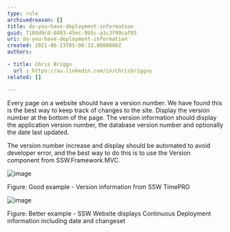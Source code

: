 ```yaml
---
type: rule
archivedreason: []
title: do-you-have-deployment-information
guid: 7184d9cd-0403-45ec-9b5c-a1c3f99caf03
uri: do-you-have-deployment-information
created: 2021-06-23T05:06:33.0000000Z
authors: 

- title: Chris Briggs
  url : https://au.linkedin.com/in/chrisbriggsy
related: []

---
```


<!--endintro-->

Every page on a website should have a version number. We have found this is the best way to keep track of changes to the site. Display the version number at the bottom of the page. The version information should display the application version number, the database version number and optionally the date last updated.

The version number increase and display should be automated to avoid developer error, and the best way to do this is to use the Version component from SSW.Framework.MVC.

![image](https://user-images.githubusercontent.com/86330564/123016650-6ee40500-d40e-11eb-9b2a-baf287e9afa6.png)

Figure: Good example - Version information from SSW TimePRO

![image](https://user-images.githubusercontent.com/86330564/123016707-8de29700-d40e-11eb-81cb-3b1e3da18cae.png)


Figure: Better example - SSW Website displays Continuous Deployment information including date and changeset
